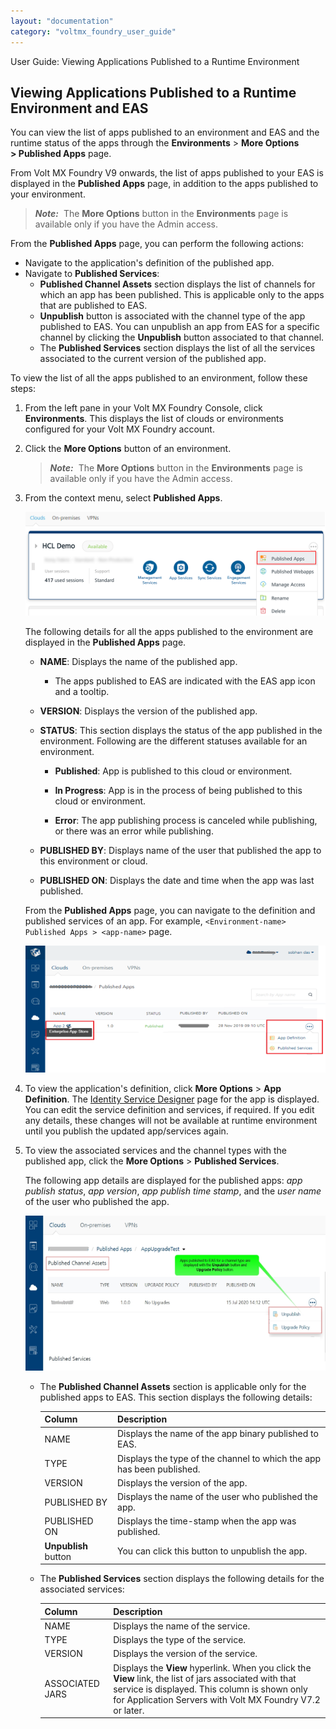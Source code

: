 ```yaml
---
layout: "documentation"
category: "voltmx_foundry_user_guide"
---
```

                               

User Guide: Viewing Applications Published to a Runtime Environment

Viewing Applications Published to a Runtime Environment and EAS
---------------------------------------------------------------

You can view the list of apps published to an environment and EAS and the runtime status of the apps through the **Environments** \> **More Options > Published Apps** page.

From Volt MX Foundry V9 onwards, the list of apps published to your EAS is displayed in the **Published Apps** page, in addition to the apps published to your environment.

> **_Note:_**  The **More Options** button in the **Environments** page is available only if you have the Admin access.

From the **Published Apps** page, you can perform the following actions:

*   Navigate to the application's definition of the published app.
*   Navigate to **Published Services**:
    *   **Published Channel Assets** section displays the list of channels for which an app has been published. This is applicable only to the apps that are published to EAS.
    *   **Unpublish** button is associated with the channel type of the app published to EAS. You can unpublish an app from EAS for a specific channel by clicking the **Unpublish** button associated to that channel.
    *   The **Published Services** section displays the list of all the services associated to the current version of the published app.

To view the list of all the apps published to an environment, follow these steps:

1.  From the left pane in your Volt MX Foundry Console, click **Environments**. This displays the list of clouds or environments configured for your Volt MX Foundry account.
2.  Click the **More Options** button of an environment.
    
    > **_Note:_**  The **More Options** button in the **Environments** page is available only if you have the Admin access.
    
3.  From the context menu, select **Published Apps**.
    
    ![](Resources/Images/PublishedApps1.png)
    
    The following details for all the apps published to the environment are displayed in the **Published Apps** page.
    
    *   **NAME**: Displays the name of the published app.
        *   The apps published to EAS are indicated with the EAS app icon and a tooltip.
    *   **VERSION**: Displays the version of the published app.
    *   **STATUS**: This section displays the status of the app published in the environment. Following are the different statuses available for an environment.
        *   **Published**: App is published to this cloud or environment.
            
        *   **In Progress**: App is in the process of being published to this cloud or environment.
            
        *   **Error**: The app publishing process is canceled while publishing, or there was an error while publishing.
            
    *   **PUBLISHED BY**: Displays name of the user that published the app to this environment or cloud.
    *   **PUBLISHED ON**: Displays the date and time when the app was last published.
    
    From the **Published Apps** page, you can navigate to the definition and published services of an app. For example, `<Environment-name> Published Apps > <app-name>` page.
    
    ![](Resources/Images/PublishAppwithEAS_594x251.png)
    
4.  To view the application's definition, click **More Options** > **App Definition**. The [Identity Service Designer](Identity.html) page for the app is displayed. You can edit the service definition and services, if required. If you edit any details, these changes will not be available at runtime environment until you publish the updated app/services again.
5.  To view the associated services and the channel types with the published app, click the ****More Options**** > **Published Services**.
    
    The following app details are displayed for the published apps: _app publish status_, _app version_, _app publish time stamp_, and the _user name_ of the user who published the app.
    
    ![](Resources/Images/PublishedChannelsServices_637x328.png)
    
    *   The **Published Channel Assets** section is applicable only for the published apps to EAS. This section displays the following details:
        
        | Column | Description |
        | --- | --- |
        | NAME | Displays the name of the app binary published to EAS. |
        | TYPE | Displays the type of the channel to which the app has been published. |
        | VERSION | Displays the version of the app. |
        | PUBLISHED BY | Displays the name of the user who published the app. |
        | PUBLISHED ON | Displays the time-stamp when the app was published. |
        | **Unpublish** button | You can click this button to unpublish the app. |
        
    *   The **Published Services** section displays the following details for the associated services:
        
        | Column | Description |
        | --- | --- |
        | NAME | Displays the name of the service. |
        | TYPE | Displays the type of the service. |
        | VERSION | Displays the version of the service. |
        | ASSOCIATED JARS | Displays the **View** hyperlink. When you click the **View** link, the list of jars associated with that service is displayed. This column is shown only for Application Servers with Volt MX Foundry V7.2 or later. |
